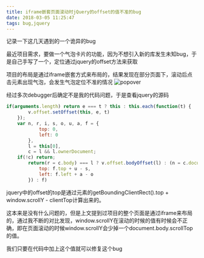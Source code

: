 ```yaml
---
title: iframe嵌套页面滚动时jQuery的offset的值不准的bug
date: 2018-03-05 11:25:47
tags: bug,jquery
---
```

记录一下这几天遇到的一个诡异的bug
<!-- more -->
最近项目需求，要做一个气泡卡片的功能，因为不想引入新的库发生未知bug，于是自己手写了一个，定位通过jquery的offset方法来获取

项目的布局是通过iframe嵌套方式来布局的，结果发现在部分页面下，滚动后点击元素出现气泡，会发生气泡定位不准的情况
![popover](/images/jqueryOffsetBug/popver.png)

经过多次debugger后确定不是我的代码问题，于是查看jquery的源码
```javascript
if(arguments.length) return e === t ? this : this.each(function(t) {
        v.offset.setOffset(this, e, t)
    });
    var n, r, i, s, o, u, a, f = {
            top: 0,
            left: 0
        },
        l = this[0],
        c = l && l.ownerDocument;
    if(!c) return;
        return(r = c.body) === l ? v.offset.bodyOffset(l) : (n = c.documentElement, v.contains(n, l) ? (typeof l.getBoundingClientRect != "undefined" && (f = l.getBoundingClientRect()), i = tr(c), s = n.clientTop || r.clientTop || 0, o = n.clientLeft || r.clientLeft || 0, u = i.pageYOffset || n.scrollTop, a = i.pageXOffset || n.scrollLeft, {
            top: f.top + u - s,
            left: f.left + a - o
        }) : f)
```
jquery中的offset的top是通过元素的getBoundingClientRect().top + window.scrollY - clientTop计算出来的。

这本来是没有什么问题的，但是上文提到过项目的整个页面是通过iframe来布局的，通过我不断的对比发现，window.scrollY在滚动的时候的值有时候会不正确，即在页面滚动的时候window.scrollY会少掉一个document.body.scrollTop的值。

我们只要在代码中加上这个值就可以修复这个bug 